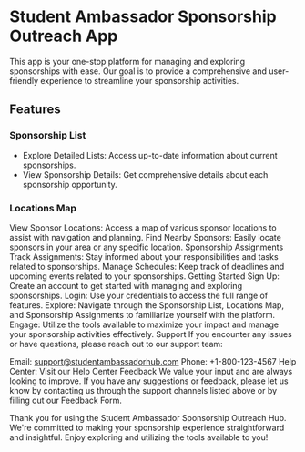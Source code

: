 # Student Ambassador Sponsorship Outreach App

This app is your one-stop platform for managing and exploring sponsorships with ease. Our goal is to provide a comprehensive and user-friendly experience to streamline your sponsorship activities.

## Features

### Sponsorship List

- Explore Detailed Lists: Access up-to-date information about current sponsorships.
- View Sponsorship Details: Get comprehensive details about each sponsorship opportunity.

### Locations Map

View Sponsor Locations: Access a map of various sponsor locations to assist with navigation and planning.
Find Nearby Sponsors: Easily locate sponsors in your area or any specific location.
Sponsorship Assignments
Track Assignments: Stay informed about your responsibilities and tasks related to sponsorships.
Manage Schedules: Keep track of deadlines and upcoming events related to your sponsorships.
Getting Started
Sign Up: Create an account to get started with managing and exploring sponsorships.
Login: Use your credentials to access the full range of features.
Explore: Navigate through the Sponsorship List, Locations Map, and Sponsorship Assignments to familiarize yourself with the platform.
Engage: Utilize the tools available to maximize your impact and manage your sponsorship activities effectively.
Support
If you encounter any issues or have questions, please reach out to our support team:

Email: support@studentambassadorhub.com
Phone: +1-800-123-4567
Help Center: Visit our Help Center
Feedback
We value your input and are always looking to improve. If you have any suggestions or feedback, please let us know by contacting us through the support channels listed above or by filling out our Feedback Form.

Thank you for using the Student Ambassador Sponsorship Outreach Hub. We're committed to making your sponsorship experience straightforward and insightful. Enjoy exploring and utilizing the tools available to you!
